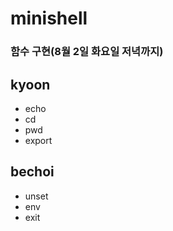 # minishell

### 함수 구현(8월 2일 화요일 저녁까지)

## kyoon
- echo
- cd
- pwd
- export

## bechoi
- unset
- env
- exit
